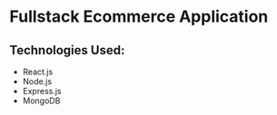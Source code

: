 # Fullstack Ecommerce Application

## Technologies Used:
- React.js
- Node.js
- Express.js
- MongoDB

